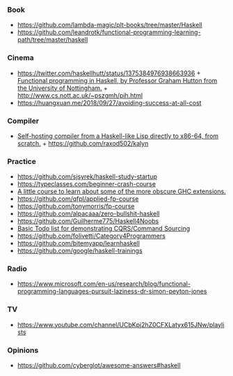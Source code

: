 ### Book

- https://github.com/lambda-magic/plt-books/tree/master/Haskell
- https://github.com/leandrotk/functional-programming-learning-path/tree/master/haskell

### Cinema

- https://twitter.com/haskellhutt/status/1375384976938663936 + [Functional programming in Haskell, by Professor Graham Hutton from the University of Nottingham.](https://www.youtube.com/playlist?list=PLF1Z-APd9zK7usPMx3LGMZEHrECUGodd3) + http://www.cs.nott.ac.uk/~pszgmh/pih.html
- https://huangxuan.me/2018/09/27/avoiding-success-at-all-cost

### Compiler

- [Self-hosting compiler from a Haskell-like Lisp directly to x86-64, from scratch.](https://intuitiveexplanations.com/tech/kalyn) + https://github.com/raxod502/kalyn

### Practice

- https://github.com/sjsyrek/haskell-study-startup
- https://typeclasses.com/beginner-crash-course
- [A little course to learn about some of the more obscure GHC extensions.](https://github.com/i-am-tom/haskell-exercises)
- https://github.com/qfpl/applied-fp-course
- https://github.com/tonymorris/fp-course
- https://github.com/alpacaaa/zero-bullshit-haskell
- https://github.com/Guilherme775/Haskell4Noobs
- [Basic Todo list for demonstrating CQRS/Command Sourcing](https://github.com/Eventuria/demonstration-gsd)
- https://github.com/folivetti/Category4Programmers
- https://github.com/bitemyapp/learnhaskell
- https://github.com/google/haskell-trainings

### Radio

- https://www.microsoft.com/en-us/research/blog/functional-programming-languages-pursuit-laziness-dr-simon-peyton-jones

### TV

- https://www.youtube.com/channel/UCbKpj2hZ0CFXLatyx615JNw/playlists


### Opinions

- https://github.com/cyberglot/awesome-answers#haskell